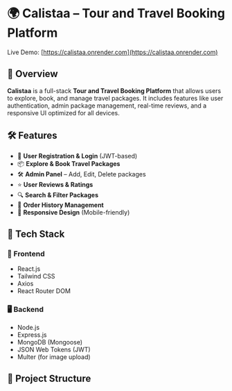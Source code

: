 
# 🌍 Calistaa – Tour and Travel Booking Platform

Live Demo: [https://calistaa.onrender.com](https://calistaa.onrender.com)

## 📌 Overview

**Calistaa** is a full-stack **Tour and Travel Booking Platform** that allows users to explore, book, and manage travel packages. It includes features like user authentication, admin package management, real-time reviews, and a responsive UI optimized for all devices.

## 🛠️ Features

- 🧾 **User Registration & Login** (JWT-based)
- 📦 **Explore & Book Travel Packages**
- 🛠 **Admin Panel** – Add, Edit, Delete packages
- ⭐ **User Reviews & Ratings**
- 🔍 **Search & Filter Packages**
- 🧾 **Order History Management**
- 📱 **Responsive Design** (Mobile-friendly)

## 🚀 Tech Stack

### 🔧 Frontend
- React.js
- Tailwind CSS
- Axios
- React Router DOM

### 🖥 Backend
- Node.js
- Express.js
- MongoDB (Mongoose)
- JSON Web Tokens (JWT)
- Multer (for image upload)

## 📁 Project Structure


